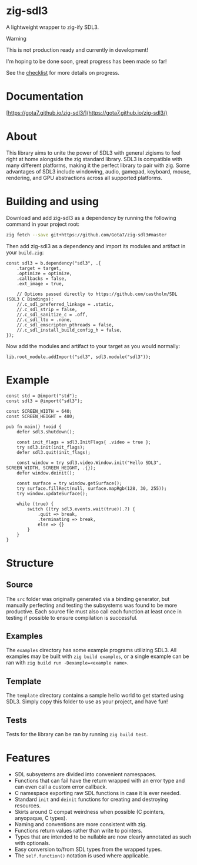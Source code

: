 zig-sdl3
========

A lightweight wrapper to zig-ify SDL3.

> [!WARNING]
> This is not production ready and currently in development!
>
> I'm hoping to be done soon, great progress has been made so far!
>
> See the [checklist](checklist.md) for more details on progress.

# Documentation
[https://gota7.github.io/zig-sdl3/](https://gota7.github.io/zig-sdl3/)

# About

This library aims to unite the power of SDL3 with general zigisms to feel right at home alongside the zig standard library.
SDL3 is compatible with many different platforms, making it the perfect library to pair with zig.
Some advantages of SDL3 include windowing, audio, gamepad, keyboard, mouse, rendering, and GPU abstractions across all supported platforms.

# Building and using

Download and add zig-sdl3 as a dependency by running the following command in your project root:

```sh
zig fetch --save git+https://github.com/Gota7/zig-sdl3#master
```

Then add zig-sdl3 as a dependency and import its modules and artifact in your `build.zig`:

```zig
const sdl3 = b.dependency("sdl3", .{
    .target = target,
    .optimize = optimize,
    .callbacks = false,
    .ext_image = true,

    // Options passed directly to https://github.com/castholm/SDL (SDL3 C Bindings):
    //.c_sdl_preferred_linkage = .static,
    //.c_sdl_strip = false,
    //.c_sdl_sanitize_c = .off,
    //.c_sdl_lto = .none,
    //.c_sdl_emscripten_pthreads = false,
    //.c_sdl_install_build_config_h = false,
});
```
Now add the modules and artifact to your target as you would normally:

```zig
lib.root_module.addImport("sdl3", sdl3.module("sdl3"));
```

# Example

```zig
const std = @import("std");
const sdl3 = @import("sdl3");

const SCREEN_WIDTH = 640;
const SCREEN_HEIGHT = 480;

pub fn main() !void {
    defer sdl3.shutdown();

    const init_flags = sdl3.InitFlags{ .video = true };
    try sdl3.init(init_flags);
    defer sdl3.quit(init_flags);

    const window = try sdl3.video.Window.init("Hello SDL3", SCREEN_WIDTH, SCREEN_HEIGHT, .{});
    defer window.deinit();

    const surface = try window.getSurface();
    try surface.fillRect(null, surface.mapRgb(128, 30, 255));
    try window.updateSurface();

    while (true) {
        switch ((try sdl3.events.wait(true)).?) {
            .quit => break,
            .terminating => break,
            else => {}
        }
    }
}
```

# Structure

## Source
The `src` folder was originally generated via a binding generator, but manually perfecting and testing the subsystems was found to be more productive.
Each source file must also call each function at least once in testing if possible to ensure compilation is successful.

## Examples

The `examples` directory has some example programs utilizing SDL3.
All examples may be built with `zig build examples`, or a single example can be ran with `zig build run -Dexample=<example name>`.

## Template

The `template` directory contains a sample hello world to get started using SDL3.
Simply copy this folder to use as your project, and have fun!

## Tests
Tests for the library can be ran by running `zig build test`.

# Features

* SDL subsystems are divided into convenient namespaces.
* Functions that can fail have the return wrapped with an error type and can even call a custom error callback.
* C namespace exporting raw SDL functions in case it is ever needed.
* Standard `init` and `deinit` functions for creating and destroying resources.
* Skirts around C compat weirdness when possible (C pointers, anyopaque, C types).
* Naming and conventions are more consistent with zig.
* Functions return values rather than write to pointers.
* Types that are intended to be nullable are now clearly annotated as such with optionals.
* Easy conversion to/from SDL types from the wrapped types.
* The `self.function()` notation is used where applicable.
